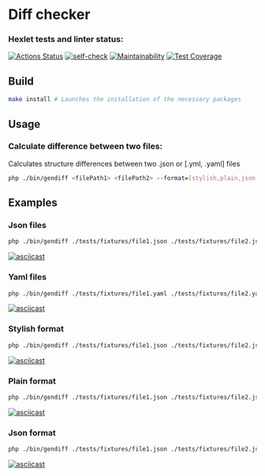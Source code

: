 # Diff checker

### Hexlet tests and linter status:

[![Actions Status](https://github.com/VsevolodLoboda/php-project-lvl2/workflows/hexlet-check/badge.svg)](https://github.com/VsevolodLoboda/php-project-lvl2/actions)
[![self-check](https://github.com/VsevolodLoboda/php-project-lvl2/actions/workflows/self-check.yml/badge.svg?branch=main)](https://github.com/VsevolodLoboda/php-project-lvl2/actions/workflows/self-check.yml)
[![Maintainability](https://api.codeclimate.com/v1/badges/d0cc5a04c449a0f24cd6/maintainability)](https://codeclimate.com/github/VsevolodLoboda/php-project-lvl2/maintainability)
[![Test Coverage](https://api.codeclimate.com/v1/badges/d0cc5a04c449a0f24cd6/test_coverage)](https://codeclimate.com/github/VsevolodLoboda/php-project-lvl2/test_coverage)

## Build

```sh
make install # Launches the installation of the necessary packages
```

## Usage

### Calculate difference between two files:

Calculates structure differences between two .json or [.yml, .yaml] files

```sh
php ./bin/gendiff <filePath1> <filePath2> --format=[stylish,plain,json]
```

## Examples
### Json files
```sh
php ./bin/gendiff ./tests/fixtures/file1.json ./tests/fixtures/file2.json
```
[![asciicast](https://asciinema.org/a/fdQs448H22P4RrWcFuYd2sexu.svg)](https://asciinema.org/a/fdQs448H22P4RrWcFuYd2sexu)

### Yaml files
```sh
php ./bin/gendiff ./tests/fixtures/file1.yaml ./tests/fixtures/file2.yaml
```
[![asciicast](https://asciinema.org/a/KcmyfztxEOeiwUp8sVXuQUqia.svg)](https://asciinema.org/a/KcmyfztxEOeiwUp8sVXuQUqia)

### Stylish format
```sh
php ./bin/gendiff ./tests/fixtures/file1.json ./tests/fixtures/file2.json --format=stylish
```
[![asciicast](https://asciinema.org/a/HoOlKE2seKfnQNYvoW4nKvDJN.svg)](https://asciinema.org/a/HoOlKE2seKfnQNYvoW4nKvDJN)

### Plain format
```sh
php ./bin/gendiff ./tests/fixtures/file1.json ./tests/fixtures/file2.json --format=plain
```
[![asciicast](https://asciinema.org/a/Nt7TgG2bM0D6lWdETUKcrVEtk.svg)](https://asciinema.org/a/HoOlKE2seKfnQNYvoW4nKvDJN)

### Json format
```sh
php ./bin/gendiff ./tests/fixtures/file1.json ./tests/fixtures/file2.json --format=json
```
[![asciicast](https://asciinema.org/a/6qbXlvhNVauHr122jmois1xbD.svg)](https://asciinema.org/a/HoOlKE2seKfnQNYvoW4nKvDJN)